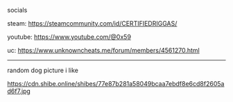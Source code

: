 socials 

steam: https://steamcommunity.com/id/CERTIFIEDRIGGAS/

youtube: https://www.youtube.com/@0x59

uc: https://www.unknowncheats.me/forum/members/4561270.html

________________________________________________________________________________________________________________________
random dog picture i like

https://cdn.shibe.online/shibes/77e87b281a58049bcaa7ebdf8e6cd8f2605ad6f7.jpg
